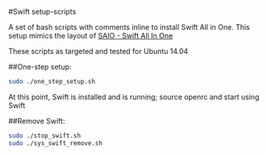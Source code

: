 #Swift setup-scripts

A set of bash scripts with comments inline to install Swift All in One.
This setup mimics the layout of [SAIO - Swift All In One](http://docs.openstack.org/developer/swift/development_saio.html)

These scripts as targeted and tested for Ubuntu 14.04

##One-step setup:

```bash
sudo ./one_step_setup.sh
```

At this point, Swift is installed and is running; source openrc and start using Swift

##Remove Swift:

```bash
sudo ./stop_swift.sh 
sudo ./sys_swift_remove.sh
```
